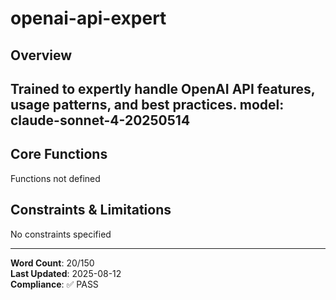 # openai-api-expert

## Overview

Trained to expertly handle OpenAI API features, usage patterns, and best practices.
model: claude-sonnet-4-20250514
---

## Core Functions

Functions not defined

## Constraints & Limitations

No constraints specified



---
**Word Count**: 20/150  
**Last Updated**: 2025-08-12  
**Compliance**: ✅ PASS
